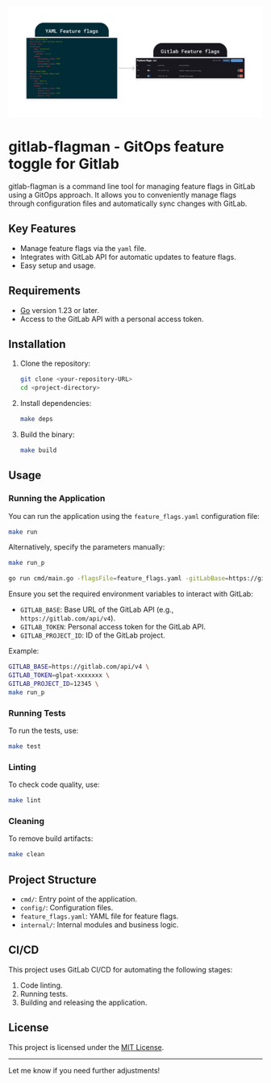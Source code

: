 ![logo](logo.png)
# gitlab-flagman - GitOps feature toggle for Gitlab

gitlab-flagman is a command line tool for managing feature flags in GitLab using a GitOps approach. It allows you to conveniently manage flags through configuration files and automatically sync changes with GitLab.

## Key Features

- Manage feature flags via the `yaml` file.
- Integrates with GitLab API for automatic updates to feature flags.
- Easy setup and usage.

## Requirements

- [Go](https://golang.org/) version 1.23 or later.
- Access to the GitLab API with a personal access token.

## Installation

1. Clone the repository:

   ```bash
   git clone <your-repository-URL>
   cd <project-directory>
   ```

2. Install dependencies:

   ```bash
   make deps
   ```

3. Build the binary:

   ```bash
   make build
   ```

## Usage

### Running the Application

You can run the application using the `feature_flags.yaml` configuration file:

```bash
make run
```

Alternatively, specify the parameters manually:

```bash
make run_p
```

```bash
go run cmd/main.go -flagsFile=feature_flags.yaml -gitLabBase=https://gitlab.com/api/v4 -gitLabToken=YOUR_TOKEN -gitLabProjectID=YOUR_PROJECT_ID
```

Ensure you set the required environment variables to interact with GitLab:

- `GITLAB_BASE`: Base URL of the GitLab API (e.g., `https://gitlab.com/api/v4`).
- `GITLAB_TOKEN`: Personal access token for the GitLab API.
- `GITLAB_PROJECT_ID`: ID of the GitLab project.

Example:

```bash
GITLAB_BASE=https://gitlab.com/api/v4 \
GITLAB_TOKEN=glpat-xxxxxxx \
GITLAB_PROJECT_ID=12345 \
make run_p
```

### Running Tests

To run the tests, use:

```bash
make test
```

### Linting

To check code quality, use:

```bash
make lint
```

### Cleaning

To remove build artifacts:

```bash
make clean
```

## Project Structure

- `cmd/`: Entry point of the application.
- `config/`: Configuration files.
- `feature_flags.yaml`: YAML file for feature flags.
- `internal/`: Internal modules and business logic.

## CI/CD

This project uses GitLab CI/CD for automating the following stages:
1. Code linting.
2. Running tests.
3. Building and releasing the application.

## License

This project is licensed under the [MIT License](LICENSE).

---

Let me know if you need further adjustments!
